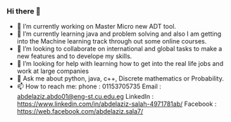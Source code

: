 ### Hi there 👋

- 🔭 I’m currently working on Master Micro new ADT tool.
- 🌱 I’m currently learning java and problem solving and also I am getting into the Machine learning track through out some online courses.
- 👯 I’m looking to collaborate on international and global tasks to make a new features and to develope my skills. 
- 🤔 I’m looking for help with learning how to get into the real life jobs and work at large companies
- 💬 Ask me about python, java, c++, Discrete mathematics or Probability.
- 📫 How to reach me: 
  phone : 01153705735
  Email : abdelaziz.abdo01@eng-st.cu.edu.eg
  LinkedIn : https://www.linkedin.com/in/abdelaziz-salah-4971781ab/
  Facebook : https://web.facebook.com/abdelaziz.sala7/ 

